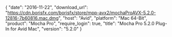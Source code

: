 {
   "date": "2016-11-22",
   "download_url": "https://cdn.borisfx.com/borisfx/store/mpp-avx2/mochaProAVX-5.2.0-12816-7b60816.mac.dmg",
   "host": "Avid",
   "platform": "Mac 64-Bit",
   "product": "Mocha Pro",
   "require_login": true,
   "title": "Mocha Pro 5.2.0 Plug-In for Avid Mac",
   "version": "5.2.0"
}


